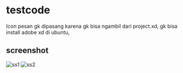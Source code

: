 # testcode

Icon pesan gk dipasang karena gk bisa ngambil dari project.xd, gk bisa install adobe xd di ubuntu,

## screenshot

![ss1](https://user-images.githubusercontent.com/18584572/90256636-311e6380-de70-11ea-8b28-870365c15df6.jpeg)
![ss2](https://user-images.githubusercontent.com/18584572/90256637-31b6fa00-de70-11ea-95e1-9f691aec2546.jpeg)

